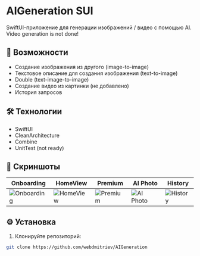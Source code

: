 # AIGeneration SUI

SwiftUI-приложение для генерации изображений / видео с помощью AI. Video generation is not done!

## 🚀 Возможности
- Создание изображения из другого (image-to-image)
- Текстовое описание для создания изображения (text-to-image)
- Double (text-image-to-image)
- Создание видео из картинки (не добавлено)
- История запросов

## 🛠 Технологии
- SwiftUI
- CleanArchitecture
- Combine
- UnitTest (not ready)

## 📸 Скриншоты
| Onboarding | HomeView | Premium | AI Photo | History |
|--------------|--------------|--------------|--------------|--------------|
| ![Onboarding](https://api.webdmitriev.com/wp-content/uploads/2025/06/aigeneration-01.01-scaled.jpg) | ![HomeView](https://api.webdmitriev.com/wp-content/uploads/2025/06/aigeneration-02.01-scaled.jpg) | ![Premium](https://api.webdmitriev.com/wp-content/uploads/2025/06/aigeneration-05.01-scaled.jpg) | ![AI Photo](https://api.webdmitriev.com/wp-content/uploads/2025/06/aigeneration-03.01-scaled.jpg) | ![History](https://api.webdmitriev.com/wp-content/uploads/2025/06/aigeneration-04.01-scaled.jpg) |

## ⚙️ Установка
1. Клонируйте репозиторий:
```bash
git clone https://github.com/webdmitriev/AIGeneration
